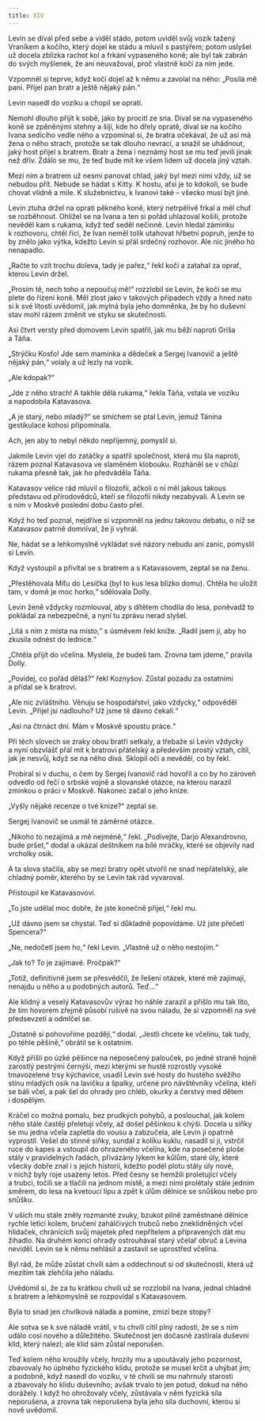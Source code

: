 ```yaml
---
title: XIV
---
```


Levin se díval před sebe a viděl stádo, potom uviděl svůj vozík tažený Vraníkem a kočího, který dojel ke stádu a mluvil s pastýřem; potom uslyšel už docela zblízka rachot kol a frkání vypaseného koně; ale byl tak zabrán do svých myšlenek, že ani neuvažoval, proč vlastně kočí za ním jede.

Vzpomněl si teprve, když kočí dojel až k němu a zavolal na něho: „Posílá mě paní. Přijel pan bratr a ještě nějaký pán.“

Levin nasedl do vozíku a chopil se opratí.

Nemohl dlouho přijít k sobě, jako by procitl ze sna. Díval se na vypaseného koně se zpěněnými stehny a šíjí, kde ho dřely opratě, díval se na kočího Ivana sedícího vedle něho a vzpomínal si, že bratra očekával, že už asi má žena o něho strach, protože se tak dlouho nevrací, a snažil se uhádnout, jaký host přijel s bratrem. Bratr a žena i neznámý host se mu teď jevili jinak než dřív. Zdálo se mu, že teď bude mít ke všem lidem už docela jiný vztah.

Mezi ním a bratrem už nesmí panovat chlad, jaký byl mezi nimi vždy, už se nebudou přít. Nebude se hádat s Kitty. K hostu, aťsi je to kdokoli, se bude chovat vlídně a mile. K služebnictvu, k Ivanovi také – všecko musí být jiné.

Levin ztuha držel na oprati pěkného koně, který netrpělivě frkal a měl chuť se rozběhnout. Ohlížel se na Ivana a ten si pořád uhlazoval košili, protože nevěděl kam s rukama, když teď seděl nečinně. Levin hledal záminku k rozhovoru, chtěl říci, že Ivan neměl tolik utahovat hřbetní popruh, jenže to by znělo jako výtka, kdežto Levin si přál srdečný rozhovor. Ale nic jiného ho nenapadlo.

„Račte to vzít trochu doleva, tady je pařez,“ řekl kočí a zatahal za oprať, kterou Levin držel.

„Prosím tě, nech toho a nepoučuj mě!“ rozzlobil se Levin, že kočí se mu plete do řízení koně. Měl zlost jako v takových případech vždy a hned nato si k své lítosti uvědomil, jak mylná byla jeho domněnka, že by ho duševní stav mohl rázem změnit ve styku se skutečností.

Asi čtvrt versty před domovem Levin spatřil, jak mu běží naproti Gríša a Táňa.

„Strýčku Kosťo! Jde sem maminka a dědeček a Sergej Ivanovič a ještě nějaký pán,“ volaly a už lezly na vozík.

„Ale kdopak?“

„Jde z něho strach! A takhle dělá rukama,“ řekla Táňa, vstala ve vozíku a napodobila Katavasova.

„A je starý, nebo mladý?“ se smíchem se ptal Levin, jemuž Tánina gestikulace kohosi připomínala.

Ach, jen aby to nebyl někdo nepříjemný, pomyslil si.

Jakmile Levin vjel do zatáčky a spatřil společnost, která mu šla naproti, rázem poznal Katavasova ve slaměném klobouku. Rozháněl se v chůzi rukama přesně tak, jak ho předváděla Táňa.

Katavasov velice rád mluvil o filozofii, ačkoli o ní měl jakous takous představu od přírodovědců, kteří se filozofií nikdy nezabývali. A Levin se s ním v Moskvě poslední dobu často přel.

Když ho teď poznal, nejdříve si vzpomněl na jednu takovou debatu, o níž se Katavasov patrně domníval, že ji vyhrál.

Ne, hádat se a lehkomyslně vykládat své názory nebudu ani zanic, pomyslil si Levin.

Když vystoupil a přivítal se s bratrem a s Katavasovem, zeptal se na ženu.

„Přestěhovala Míťu do Lesíčka (byl to kus lesa blízko domu). Chtěla ho uložit tam, v domě je moc horko,“ sdělovala Dolly.

Levin ženě vždycky rozmlouval, aby s dítětem chodila do lesa, poněvadž to pokládal za nebezpečné, a nyní tu zprávu nerad slyšel.

„Lítá s ním z místa na místo,“ s úsměvem řekl kníže. „Radil jsem jí, aby ho zkusila odnést do lednice.“

„Chtěla přijít do včelína. Myslela, že budeš tam. Zrovna tam jdeme,“ pravila Dolly.

„Povídej, co pořád děláš?“ řekl Koznyšov. Zůstal pozadu za ostatními a přidal se k bratrovi.

„Ale nic zvláštního. Věnuju se hospodářství, jako vždycky,“ odpověděl Levin. „Přijel jsi nadlouho? Už jsme tě dávno čekali.“

„Asi na čtrnáct dní. Mám v Moskvě spoustu práce.“

Při těch slovech se zraky obou bratří setkaly, a třebaže si Levin vždycky a nyní obzvlášť přál mít k bratrovi přátelský a především prostý vztah, cítil, jak je nesvůj, když se na něho dívá. Sklopil oči a nevěděl, co by řekl.

Probíral si v duchu, o čem by Sergej Ivanovič rád hovořil a co by ho zároveň odvedlo od řečí o srbské vojně a slovanské otázce, na kterou narazil zmínkou o práci v Moskvě. Nakonec začal o jeho knize.

„Vyšly nějaké recenze o tvé knize?“ zeptal se.

Sergej Ivanovič se usmál té záměrné otázce.

„Nikoho to nezajímá a mě nejméně,“ řekl. „Podívejte, Darjo Alexandrovno, bude pršet,“ dodal a ukázal deštníkem na bílé mráčky, které se objevily nad vrcholky osik.

A ta slova stačila, aby se mezi bratry opět utvořil ne snad nepřátelský, ale chladný poměr, kterého by se Levin tak rád vyvaroval.

Přistoupil ke Katavasovovi.

„To jste udělal moc dobře, že jste konečně přijel,“ řekl mu.

„Už dávno jsem se chystal. Teď si důkladně popovídáme. Už jste přečetl Spencera?“

„Ne, nedočetl jsem ho,“ řekl Levin. „Vlastně už o něho nestojím.“

„Jak to? To je zajímavé. Pročpak?“

„Totiž, definitivně jsem se přesvědčil, že řešení otázek, které mě zajímají, nenajdu u něho a u podobných autorů. Teď…“

Ale klidný a veselý Katavasovův výraz ho náhle zarazil a přišlo mu tak líto, že tím hovorem zřejmě působí rušivě na svou náladu, že si vzpomněl na své předsevzetí a odmlčel se.

„Ostatně si pohovoříme později,“ dodal. „Jestli chcete ke včelínu, tak tudy, po téhle pěšině,“ obrátil se k ostatním.

Když přišli po úzké pěšince na neposečený palouček, po jedné straně hojně zarostlý pestrými černýši, mezi kterými se hustě rozrostly vysoké tmavozelené trsy kýchavice, usadil Levin své hosty do hustého svěžího stínu mladých osik na lavičku a špalky, určené pro návštěvníky včelína, kteří se báli včel, a pak šel do ohrady pro chléb, okurky a čerstvý med dětem i dospělým.

Kráčel co možná pomalu, bez prudkých pohybů, a poslouchal, jak kolem něho stále častěji přeletují včely, až došel pěšinkou k chýši. Docela u síňky se mu jedna včela zapletla do vousu a zabzučela, ale Levin ji opatrně vyprostil. Vešel do stinné síňky, sundal z kolíku kuklu, nasadil si ji, vstrčil ruce do kapes a vstoupil do ohrazeného včelína, kde na posečené ploše stály v pravidelných řadách, přivázány lýkem ke kůlům, staré úly, které všecky dobře znal i s jejich historií, kdežto podél plotu stály úly nové, v nichž byly roje usazeny letos. Před česny se hemžili proletující včely a trubci, točili se a tlačili na jednom místě, a mezi nimi prolétaly stále jedním směrem, do lesa na kvetoucí lípu a zpět k úlům dělnice se snůškou nebo pro snůšku.

V uších mu stále zněly rozmanité zvuky, bzukot pilně zaměstnané dělnice rychle letící kolem, bručení zahálčivých trubců nebo zneklidněných včel hlídaček, chránících svůj majetek před nepřítelem a připravených dát mu žihadlo. Na druhém konci ohrady ostrouhával starý včelař obruč a Levina neviděl. Levin se k němu nehlásil a zastavil se uprostřed včelína.

Byl rád, že může zůstat chvíli sám a oddechnout si od skutečnosti, která už mezitím tak zlehčila jeho náladu.

Uvědomil si, že za tu krátkou chvíli už se rozzlobil na Ivana, jednal chladně s bratrem a lehkomyslně se rozpovídal s Katavasovem.

Byla to snad jen chvilková nálada a pomine, zmizí beze stopy?

Ale sotva se k své náladě vrátil, v tu chvíli cítil plný radosti, že se s ním událo cosi nového a důležitého. Skutečnost jen dočasně zastírala duševní klid, který nalezl; ale klid sám zůstal neporušen.

Teď kolem něho kroužily včely, hrozily mu a upoutávaly jeho pozornost, zbavovaly ho úplného fyzického klidu, protože se musel krčit a uhýbat jim; a podobně, když nasedl do vozíku, v té chvíli se mu nahrnuly starosti a zbavovaly ho klidu duševního; avšak trvalo to jen potud, dokud na něho dorážely. I když ho ohrožovaly včely, zůstávala v něm fyzická síla neporušena, a zrovna tak neporušena byla jeho síla duchovní, kterou si nově uvědomil.
